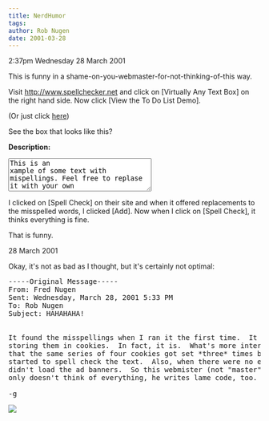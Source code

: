 ```yaml
---
title: NerdHumor
tags: 
author: Rob Nugen
date: 2001-03-28
---
```


<p class=date>2:37pm Wednesday 28 March 2001</p>

<p>This is funny in a shame-on-you-webmaster-for-not-thinking-of-this
way.</p>

<p>Visit <a
href="http://www.spellchecker.net/">http://www.spellchecker.net</a> and
click on [Virtually Any Text Box] on the right hand side.  Now click [View
the To Do List Demo].</p>

<p>(Or just click <a
href="http://www.spellchecker.net/demos/to_do.htm">here</a>)</p>

<p>See the box that looks like this?

<p><b>Description:</b>
<form><textarea name="Body" cols="33" rows="4" wrap="virtual">This is an
xample of some text with mispellings. Feel free to replase it with your own
text.</textarea></form></p>

<p>I clicked on [Spell Check] on their site and when it offered replacements
to the misspelled words, I clicked [Add].  Now when I click on [Spell
Check], it thinks everything is fine.</p>

<p>That is funny.</p>

<p class=date>28 March 2001</p>

<p>Okay, it's not as bad as I thought, but it's certainly not optimal:</p>

<pre>
-----Original Message-----
From: Fred Nugen
Sent: Wednesday, March 28, 2001 5:33 PM
To: Rob Nugen
Subject: HAHAHAHA!


It found the misspellings when I ran it the first time.  It must be
storing them in cookies.  In fact, it is.  What's more interesting is
that the same series of four cookies got set *three* times before it
started to spell check the text.  Also, when there were no errors, it
didn't load the ad banners.  So this webmister (not "master") not
only doesn't think of everything, he writes lame code, too.  

-g
</pre>

<p><img src="/images/rob/wL-ROB.gif"/></p>




